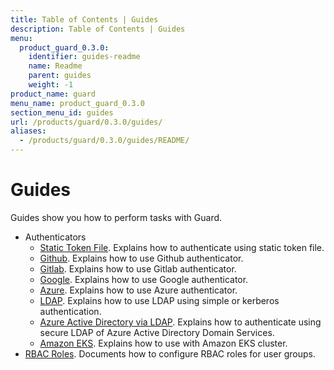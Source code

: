 ```yaml
---
title: Table of Contents | Guides
description: Table of Contents | Guides
menu:
  product_guard_0.3.0:
    identifier: guides-readme
    name: Readme
    parent: guides
    weight: -1
product_name: guard
menu_name: product_guard_0.3.0
section_menu_id: guides
url: /products/guard/0.3.0/guides/
aliases:
  - /products/guard/0.3.0/guides/README/
---
```


# Guides

Guides show you how to perform tasks with Guard.

- Authenticators
  - [Static Token File](/docs/guides/authenticator/static_token_file.md). Explains how to authenticate using static token file.
  - [Github](/docs/guides/authenticator/github.md). Explains how to use Github authenticator.
  - [Gitlab](/docs/guides/authenticator/gitlab.md). Explains how to use Gitlab authenticator.
  - [Google](/docs/guides/authenticator/google.md). Explains how to use Google authenticator.
  - [Azure](/docs/guides/authenticator/azure.md). Explains how to use Azure authenticator.
  - [LDAP](/docs/guides/authenticator/ldap.md). Explains how to use LDAP using simple or kerberos authentication.
  - [Azure Active Directory via LDAP](/docs/guides/authenticator/ldap_azure.md). Explains how to authenticate using secure LDAP of Azure Active Directory Domain Services.
  - [Amazon EKS](/docs/guides/authenticator/aws_eks.md). Explains how to use with Amazon EKS cluster.
- [RBAC Roles](/docs/guides/rbac.md). Documents how to configure RBAC roles for user groups.
